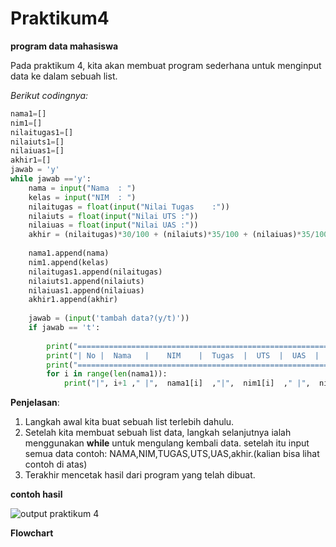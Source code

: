# Praktikum4

**program data mahasiswa**

Pada praktikum 4, kita akan membuat program sederhana untuk menginput data ke dalam sebuah list.

*Berikut codingnya:*

```python
nama1=[]
nim1=[]
nilaitugas1=[]
nilaiuts1=[]
nilaiuas1=[]
akhir1=[]
jawab = 'y'
while jawab =='y':
    nama = input("Nama  : ")
    kelas = input("NIM  : ")
    nilaitugas = float(input("Nilai Tugas    :"))
    nilaiuts = float(input("Nilai UTS :"))
    nilaiuas = float(input("Nilai UAS :"))
    akhir = (nilaitugas)*30/100 + (nilaiuts)*35/100 + (nilaiuas)*35/100
    
    nama1.append(nama)
    nim1.append(kelas)
    nilaitugas1.append(nilaitugas)
    nilaiuts1.append(nilaiuts)
    nilaiuas1.append(nilaiuas)
    akhir1.append(akhir)
    
    jawab = (input('tambah data?(y/t)'))
    if jawab == 't':
    
        print("==========================================================================");
        print("| No |  Nama   |    NIM    |  Tugas  |  UTS  |  UAS  |  Akhir  |");
        print("==========================================================================");
        for i in range(len(nama1)):
            print("|", i+1 ," |",  nama1[i]  ,"|",  nim1[i]  ," |",  nilaitugas1[i]  ," |",  nilaiuts1[i]  ," |",  nilaiuas1[i]  ," |",  akhir1[i]," |")
```
**Penjelasan**:

1.  Langkah awal kita buat sebuah list terlebih dahulu.
2.  Setelah kita membuat sebuah list data, langkah selanjutnya ialah menggunakan **while** untuk mengulang kembali data. setelah itu input semua data contoh: NAMA,NIM,TUGAS,UTS,UAS,akhir.(kalian bisa lihat contoh di atas)
3.  Terakhir mencetak hasil dari program yang telah dibuat.

**contoh hasil**

![output praktikum 4](https://user-images.githubusercontent.com/56957271/69405069-4fb45b80-0d31-11ea-8912-25055ddc1042.JPG)

**Flowchart**

